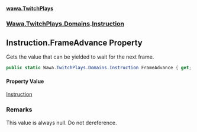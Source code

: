 #### [wawa.TwitchPlays](index.md 'index')
### [Wawa.TwitchPlays.Domains](Wawa.TwitchPlays.Domains.md 'Wawa.TwitchPlays.Domains').[Instruction](Instruction.md 'Wawa.TwitchPlays.Domains.Instruction')

## Instruction.FrameAdvance Property

Gets the value that can be yielded to wait for the next frame.

```csharp
public static Wawa.TwitchPlays.Domains.Instruction FrameAdvance { get; }
```

#### Property Value
[Instruction](Instruction.md 'Wawa.TwitchPlays.Domains.Instruction')

### Remarks
  
This value is always null. Do not dereference.